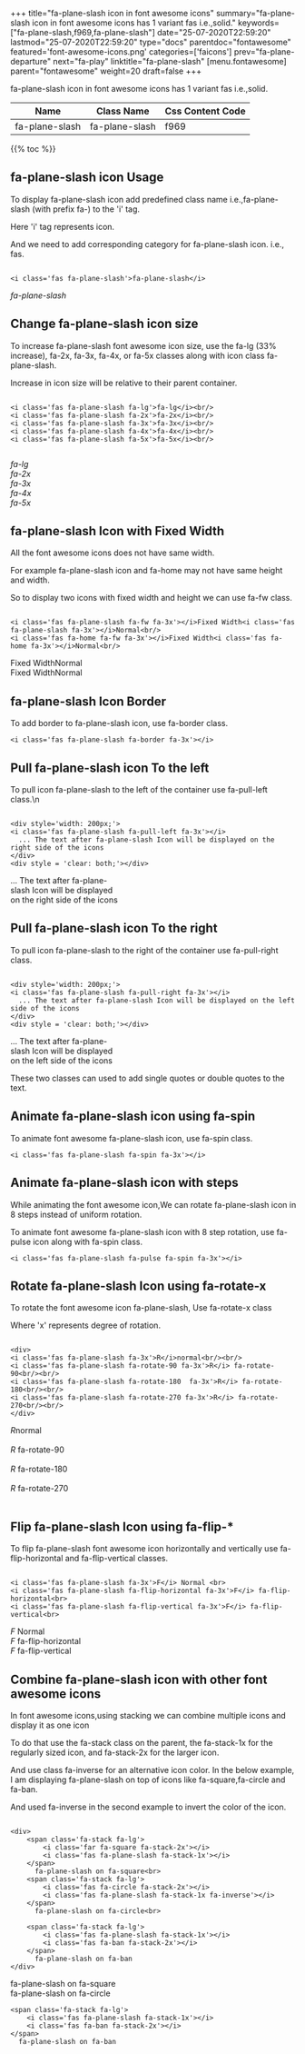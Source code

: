 +++
title="fa-plane-slash icon in font awesome icons"
summary="fa-plane-slash icon in font awesome icons has 1 variant fas i.e.,solid."
keywords=["fa-plane-slash,f969,fa-plane-slash"]
date="25-07-2020T22:59:20"
lastmod="25-07-2020T22:59:20"
type="docs"
parentdoc="fontawesome"
featured='font-awesome-icons.png'
categories=['faicons']
prev="fa-plane-departure"
next="fa-play"
linktitle="fa-plane-slash"
[menu.fontawesome]
parent="fontawesome"
weight=20
draft=false
+++


fa-plane-slash icon in font awesome icons has 1 variant fas i.e.,solid.

<div class='table-responsive'><table class='table'><thead><tr><th>Name</th><th>Class Name</th><th>Css Content Code</th></tr></thead><tbody><tr><td>fa-plane-slash</td><td>fa-plane-slash</td><td>f969</td></tr></tbody></table></div>


{{% toc %}}


## fa-plane-slash icon Usage

To display fa-plane-slash icon add predefined class name i.e.,fa-plane-slash (with prefix fa-) to the 'i' tag.

Here 'i' tag represents icon.

And we need to add corresponding category for fa-plane-slash icon. i.e., fas.


```

<i class='fas fa-plane-slash'>fa-plane-slash</i>
```

<i class='fas fa-plane-slash'>fa-plane-slash</i>




## Change fa-plane-slash icon size
To increase fa-plane-slash font awesome icon size, use the fa-lg (33% increase), fa-2x, fa-3x, fa-4x, or fa-5x classes along with icon class fa-plane-slash.

Increase in icon size will be relative to their parent container. 

```

<i class='fas fa-plane-slash fa-lg'>fa-lg</i><br/>
<i class='fas fa-plane-slash fa-2x'>fa-2x</i><br/>
<i class='fas fa-plane-slash fa-3x'>fa-3x</i><br/>
<i class='fas fa-plane-slash fa-4x'>fa-4x</i><br/>
<i class='fas fa-plane-slash fa-5x'>fa-5x</i><br/>
            
```

<i class='fas fa-plane-slash fa-lg'>fa-lg</i><br/>
<i class='fas fa-plane-slash fa-2x'>fa-2x</i><br/>
<i class='fas fa-plane-slash fa-3x'>fa-3x</i><br/>
<i class='fas fa-plane-slash fa-4x'>fa-4x</i><br/>
<i class='fas fa-plane-slash fa-5x'>fa-5x</i><br/>
            



## fa-plane-slash Icon with Fixed Width 

All the font awesome icons does not have same width.

For example fa-plane-slash icon and fa-home may not have same height and width.

So to display two icons with fixed width and height we can use fa-fw class.


```

<i class='fas fa-plane-slash fa-fw fa-3x'></i>Fixed Width<i class='fas fa-plane-slash fa-3x'></i>Normal<br/>
<i class='fas fa-home fa-fw fa-3x'></i>Fixed Width<i class='fas fa-home fa-3x'></i>Normal<br/>
```

<i class='fas fa-plane-slash fa-fw fa-3x'></i>Fixed Width<i class='fas fa-plane-slash fa-3x'></i>Normal<br/>
<i class='fas fa-home fa-fw fa-3x'></i>Fixed Width<i class='fas fa-home fa-3x'></i>Normal<br/>



## fa-plane-slash Icon Border 

To add border to fa-plane-slash icon, use fa-border class.


```
<i class='fas fa-plane-slash fa-border fa-3x'></i>

```
<i class='fas fa-plane-slash fa-border fa-3x'></i>





## Pull fa-plane-slash icon To the left

To pull icon fa-plane-slash to the left of the container use fa-pull-left class.\n

```

<div style='width: 200px;'>
<i class='fas fa-plane-slash fa-pull-left fa-3x'></i>
  ... The text after fa-plane-slash Icon will be displayed on the right side of the icons
</div>
<div style = 'clear: both;'></div>
```

<div style='width: 200px;'>
<i class='fas fa-plane-slash fa-pull-left fa-3x'></i>
  ... The text after fa-plane-slash Icon will be displayed on the right side of the icons
</div>
<div style = 'clear: both;'></div>




## Pull fa-plane-slash icon To the right
To pull icon fa-plane-slash to the right of the container use fa-pull-right class.

```

<div style='width: 200px;'>
<i class='fas fa-plane-slash fa-pull-right fa-3x'></i>
  ... The text after fa-plane-slash Icon will be displayed on the left side of the icons
</div>
<div style = 'clear: both;'></div>
```

<div style='width: 200px;'>
<i class='fas fa-plane-slash fa-pull-right fa-3x'></i>
  ... The text after fa-plane-slash Icon will be displayed on the left side of the icons
</div>
<div style = 'clear: both;'></div>

These two classes can used to add single quotes or double quotes to the text.


## Animate fa-plane-slash icon using fa-spin
To animate font awesome fa-plane-slash icon, use fa-spin class.

```
<i class='fas fa-plane-slash fa-spin fa-3x'></i>
```
<i class='fas fa-plane-slash fa-spin fa-3x'></i>




## Animate fa-plane-slash icon with steps
While animating the font awesome icon,We can rotate fa-plane-slash icon in 8 steps instead of uniform rotation.

To animate font awesome fa-plane-slash icon with 8 step rotation, use fa-pulse icon along with fa-spin class.


```
<i class='fas fa-plane-slash fa-pulse fa-spin fa-3x'></i>

```
<i class='fas fa-plane-slash fa-pulse fa-spin fa-3x'></i>





## Rotate fa-plane-slash Icon using fa-rotate-x
To rotate the font awesome icon fa-plane-slash, Use fa-rotate-x class

Where 'x' represents degree of rotation.


```

<div>
<i class='fas fa-plane-slash fa-3x'>R</i>normal<br/><br/>
<i class='fas fa-plane-slash fa-rotate-90 fa-3x'>R</i> fa-rotate-90<br/><br/> 
<i class='fas fa-plane-slash fa-rotate-180  fa-3x'>R</i> fa-rotate-180<br/><br/> 
<i class='fas fa-plane-slash fa-rotate-270 fa-3x'>R</i> fa-rotate-270<br/><br/>
</div>
```

<div>
<i class='fas fa-plane-slash fa-3x'>R</i>normal<br/><br/>
<i class='fas fa-plane-slash fa-rotate-90 fa-3x'>R</i> fa-rotate-90<br/><br/> 
<i class='fas fa-plane-slash fa-rotate-180  fa-3x'>R</i> fa-rotate-180<br/><br/> 
<i class='fas fa-plane-slash fa-rotate-270 fa-3x'>R</i> fa-rotate-270<br/><br/>
</div>




## Flip fa-plane-slash Icon using fa-flip-*
To flip fa-plane-slash font awesome icon horizontally and vertically use fa-flip-horizontal and fa-flip-vertical classes. 

```

<i class='fas fa-plane-slash fa-3x'>F</i> Normal <br>
<i class='fas fa-plane-slash fa-flip-horizontal fa-3x'>F</i> fa-flip-horizontal<br>
<i class='fas fa-plane-slash fa-flip-vertical fa-3x'>F</i> fa-flip-vertical<br>
```

<i class='fas fa-plane-slash fa-3x'>F</i> Normal <br>
<i class='fas fa-plane-slash fa-flip-horizontal fa-3x'>F</i> fa-flip-horizontal<br>
<i class='fas fa-plane-slash fa-flip-vertical fa-3x'>F</i> fa-flip-vertical<br>




## Combine fa-plane-slash icon with other font awesome icons
In font awesome icons,using stacking we can combine multiple icons and display it as one icon 

To do that use the fa-stack class on the parent, the fa-stack-1x for the regularly sized icon, and fa-stack-2x for the larger icon.

And use class fa-inverse for an alternative icon color. 
In the below example, I am displaying fa-plane-slash on top of icons like fa-square,fa-circle and fa-ban.

And used fa-inverse in the second example to invert the color of the icon.

```

<div>
    <span class='fa-stack fa-lg'>
        <i class='far fa-square fa-stack-2x'></i>
        <i class='fas fa-plane-slash fa-stack-1x'></i>
    </span>
      fa-plane-slash on fa-square<br>
    <span class='fa-stack fa-lg'>
        <i class='fas fa-circle fa-stack-2x'></i>
        <i class='fas fa-plane-slash fa-stack-1x fa-inverse'></i>
    </span>
      fa-plane-slash on fa-circle<br>

    <span class='fa-stack fa-lg'>
        <i class='fas fa-plane-slash fa-stack-1x'></i>
        <i class='fas fa-ban fa-stack-2x'></i>
    </span>
      fa-plane-slash on fa-ban
</div>
```

<div>
    <span class='fa-stack fa-lg'>
        <i class='far fa-square fa-stack-2x'></i>
        <i class='fas fa-plane-slash fa-stack-1x'></i>
    </span>
      fa-plane-slash on fa-square<br>
    <span class='fa-stack fa-lg'>
        <i class='fas fa-circle fa-stack-2x'></i>
        <i class='fas fa-plane-slash fa-stack-1x fa-inverse'></i>
    </span>
      fa-plane-slash on fa-circle<br>

    <span class='fa-stack fa-lg'>
        <i class='fas fa-plane-slash fa-stack-1x'></i>
        <i class='fas fa-ban fa-stack-2x'></i>
    </span>
      fa-plane-slash on fa-ban
</div>






